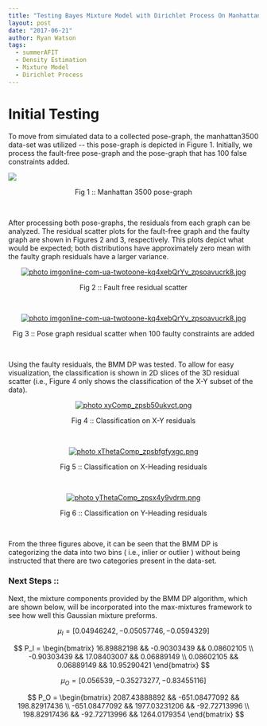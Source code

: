 ```yaml
---
title: "Testing Bayes Mixture Model with Dirichlet Process On Manhattan 3500 Pose-Graph"
layout: post
date: "2017-06-21"
author: Ryan Watson 
tags:
  - summerAFIT
  - Density Estimation
  - Mixture Model
  - Dirichlet Process
---
```


# Initial Testing 

To move from simulated data to a collected pose-graph, the manhattan3500 data-set 
was utilized -- this pose-graph is depicted in Figure 1. Initially, we process the 
fault-free pose-graph and the pose-graph that has 100 false constraints added. 

![](http://www.lucacarlone.com/images/M3500_eg2o.jpg)
<p align="center">
Fig 1 :: Manhattan 3500 pose-graph
</p>
<br>


After processing both pose-graphs, the residuals from each graph can be analyzed. 
The residual scatter plots for the fault-free graph and the faulty graph are shown in 
Figures 2 and 3, respectively. This plots depict what would be expected; both distributions
have approximately zero mean with the faulty graph residuals have a larger variance.


<p align="center">
<a href="https://lh3.googleusercontent.com/BNZrx-XybVTee_hnOFM8fuZOKYtJrNFDffgYlUks3WQ9k5flqMijAxzjTMJTNAn-jFlZTo4AQ299j9DkmGzZDjeYe7yR7UwGU51_0o080rQIuE5845abbjAfuv3lRuzfW00JQFJaKw=w630-h156-no" target="_blank"><img src="https://lh3.googleusercontent.com/BNZrx-XybVTee_hnOFM8fuZOKYtJrNFDffgYlUks3WQ9k5flqMijAxzjTMJTNAn-jFlZTo4AQ299j9DkmGzZDjeYe7yR7UwGU51_0o080rQIuE5845abbjAfuv3lRuzfW00JQFJaKw=w630-h156-no" border="0" alt=" photo imgonline-com-ua-twotoone-kq4xebQrYv_zpsoavucrk8.jpg"/></a>
</p>
<p align="center">
Fig 2 :: Fault free residual scatter   
</p>
<br>


<p align="center">
<a href="https://lh3.googleusercontent.com/aH8ONLnws-m4PTRFJA734FyUS8XbDXObWCB7c_FXlmi91AwdDSQMbyMS8SV-C2V5m3f5XOv5LKPsqFSVXKEQV8pNKVLC4xy-nzLcv_hhsBSFpwUi6hMC-9Gh2PsPhwcxLL-B6dajXA=w630-h156-no" target="_blank"><img src="https://lh3.googleusercontent.com/aH8ONLnws-m4PTRFJA734FyUS8XbDXObWCB7c_FXlmi91AwdDSQMbyMS8SV-C2V5m3f5XOv5LKPsqFSVXKEQV8pNKVLC4xy-nzLcv_hhsBSFpwUi6hMC-9Gh2PsPhwcxLL-B6dajXA=w630-h156-no" border="0" alt=" photo imgonline-com-ua-twotoone-kq4xebQrYv_zpsoavucrk8.jpg"/></a>
</p>
<p align="center">
Fig 3 :: Pose graph residual scatter when 100 faulty constraints are added   
</p>
<br>

Using the faulty residuals, the BMM DP was tested. To allow for easy 
visualization, the classification is shown in 2D slices of the 3D residual 
scatter (i.e., Figure 4 only shows the classification of the X-Y subset of the
data). 



<p align="center">
<a href="https://lh3.googleusercontent.com/s9G-ETU_5pVOlnqhG19669jd7EnHTruKDbRgPd5C2N3NUF4FyYhe0sudaSOr9AdQGZP2M0KAe1CzmV4mfTmtaTj3JnbGOV0LLh0zHEGk9h-HzMS3JMl_rgukuKCx_BOnow6XDBJaqA=w630-h344-no" target="_blank"><img src="https://lh3.googleusercontent.com/s9G-ETU_5pVOlnqhG19669jd7EnHTruKDbRgPd5C2N3NUF4FyYhe0sudaSOr9AdQGZP2M0KAe1CzmV4mfTmtaTj3JnbGOV0LLh0zHEGk9h-HzMS3JMl_rgukuKCx_BOnow6XDBJaqA=w630-h344-no" border="0" alt=" photo xyComp_zpsb50ukvct.png"/></a>
</p>
<p align="center">
Fig 4 :: Classification on X-Y residuals   
</p>
<br>

<p align="center">
<a href="https://lh3.googleusercontent.com/8OKMbRHYIsRpnO_xjs14NHiuV0Oaxucy0FOBScUlRhmHj30aX8_nYtEvoL1cduKQv9lXvXtOmoXmGEcr_fJ6Bo9Pc9MP94ghr8992CQ1cEzYQ1ArU1lzlF0_D6ffZmR0xpODdg_zdg=w630-h344-no" target="_blank"><img src="https://lh3.googleusercontent.com/8OKMbRHYIsRpnO_xjs14NHiuV0Oaxucy0FOBScUlRhmHj30aX8_nYtEvoL1cduKQv9lXvXtOmoXmGEcr_fJ6Bo9Pc9MP94ghr8992CQ1cEzYQ1ArU1lzlF0_D6ffZmR0xpODdg_zdg=w630-h344-no" border="0" alt=" photo xThetaComp_zpsbfgfyxgc.png"/></a>
</p>
<p align="center">
Fig 5 :: Classification on X-Heading residuals   
</p>
<br>


<p align="center">
<a href="https://lh3.googleusercontent.com/0XMqB5ZgIgZO_BtLamjJcynxbYVNFn94whs3uXc_LiDDXai5jKd1BFo2CBxt5c6M54tgRKF9jpiNP3t1lA8NKQDtE42EszqMgRYttHJcNIWivSmdpa7U4FScBH5ksqf4Ml8p9T_d9A=w630-h344-no" target="_blank"><img src="https://lh3.googleusercontent.com/0XMqB5ZgIgZO_BtLamjJcynxbYVNFn94whs3uXc_LiDDXai5jKd1BFo2CBxt5c6M54tgRKF9jpiNP3t1lA8NKQDtE42EszqMgRYttHJcNIWivSmdpa7U4FScBH5ksqf4Ml8p9T_d9A=w630-h344-no" border="0" alt=" photo yThetaComp_zpsx4y9vdrm.png"/></a>
</p>
<p align="center">
Fig 6 :: Classification on Y-Heading residuals   
</p>
<br>

From the three figures above, it can be seen that the BMM DP is categorizing the 
data into two bins ( i.e., inlier or outlier ) without being instructed that 
there are two categories present in the data-set. 


### Next Steps ::

Next, the mixture components provided by the BMM DP algorithm, which are  shown 
below, will be incorporated into the max-mixtures framework to see how well this
Gaussian mixture preforms.

$$ \mu_I = [ 0.04946242, -0.05057746, -0.0594329 ]$$

$$
P_I =
  \begin{bmatrix}
    16.89882198 && -0.90303439 &&  0.08602105 \\
   -0.90303439 && 17.08403007  && 0.06889149 \\
   0.08602105 &&  0.06889149 && 10.95290421
  \end{bmatrix}
$$

$$ \mu_O = [ 0.056539, -0.35273277, -0.83455116 ] $$

$$
P_O =
  \begin{bmatrix}
     2087.43888892 && -651.08477092 &&  198.82917436 \\
   -651.08477092 && 1977.03231206  && -92.72713996 \\
   198.82917436 &&  -92.72713996 && 1264.0179354
  \end{bmatrix}
$$




